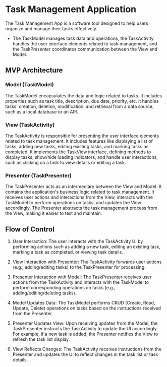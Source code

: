# Task Management Application
The Task Management App is a software tool designed to help users organize and manage their tasks effectively.
- The TaskModel manages task data and operations, the TaskActivity handles the user interface elements related to task management, and the TaskPresenter coordinates communication between the View and Model.

## MVP Architecture
### Model (TaskModel)
The TaskModel encapsulates the data and logic related to tasks. It includes properties such as task title, description, due date, priority, etc.
It handles tasks' creation, deletion, modification, and retrieval from a data source, such as a local database or an API.

### View (TaskActivity)
The TaskActivity is responsible for presenting the user interface elements related to task management. It includes features like displaying a list of tasks, adding new tasks, editing existing tasks, and marking tasks as completed.
It implements the TaskView interface, defining methods to display tasks, show/hide loading indicators, and handle user interactions, such as clicking on a task to view details or editing a task.

### Presenter (TaskPresenter)
The TaskPresenter acts as an intermediary between the View and Model. It contains the application's business logic related to task management.
It receives user actions and interactions from the View, interacts with the TaskModel to perform operations on tasks, and updates the View accordingly.
The Presenter abstracts the task management process from the View, making it easier to test and maintain.

## Flow of Control
1) User Interaction:
The user interacts with the TaskActivity UI by performing actions such as adding a new task, editing an existing task, marking a task as completed, or viewing task details.

2) View Interaction with Presenter:
The TaskActivity forwards user actions (e.g., adding/editing tasks) to the TaskPresenter for processing.

3) Presenter Interaction with Model:
The TaskPresenter receives user actions from the TaskActivity and interacts with the TaskModel to perform corresponding operations on tasks (e.g., adding/editing/deleting tasks).

4) Model Updates Data:
The TaskModel performs CRUD (Create, Read, Update, Delete) operations on tasks based on the instructions received from the Presenter.

5) Presenter Updates View:
Upon receiving updates from the Model, the TaskPresenter instructs the TaskActivity to update the UI accordingly.
For example, if a new task is added, the Presenter notifies the View to refresh the task list display.

6) View Reflects Changes:
The TaskActivity receives instructions from the Presenter and updates the UI to reflect changes in the task list or task details.